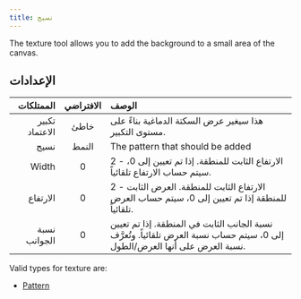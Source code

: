 ```yaml
---
title: نسيج
---
```


The texture tool allows you to add the background to a small area of the canvas.

## الإعدادات

|      الممتلكات | الافتراضي | الوصف                                                                                                                                                                       |
| -------------: | :-------: | :-------------------------------------------------------------------------------------------------------------------------------------------------------------------------- |
| تكبير الاعتماد |    خاطئ   | هذا سيغير عرض السكتة الدماغية بناءً على مستوى التكبير.                                                                                                      |
|           نسيج |   النمط   | The pattern that should be added                                                                                                                                            |
|          Width |     0     | 2 - الارتفاع الثابت للمنطقة. إذا تم تعيين إلى 0، سيتم حساب الارتفاع تلقائياً.                                                               |
|       الارتفاع |     0     | 2 - الارتفاع الثابت للمنطقة. العرض الثابت للمنطقة إذا تم تعيين إلى 0، سيتم حساب العرض تلقائياً.                                             |
|   نسبة الجوانب |     0     | نسبة الجانب الثابت في المنطقة. إذا تم تعيين إلى 0، سيتم حساب نسبة العرض تلقائياً. وتُعرَّف نسبة العرض على أنها العرض/الطول. |

Valid types for texture are:

- [Pattern](../../background#pattern)
